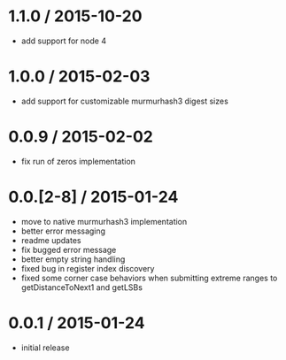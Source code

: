 1.1.0 / 2015-10-20
==========================
* add support for node 4

1.0.0 / 2015-02-03
==========================
* add support for customizable murmurhash3 digest sizes

0.0.9 / 2015-02-02
==========================
* fix run of zeros implementation

0.0.[2-8] / 2015-01-24
==========================
* move to native murmurhash3 implementation
* better error messaging
* readme updates
* fix bugged error message
* better empty string handling
* fixed bug in register index discovery
* fixed some corner case behaviors when submitting extreme ranges to getDistanceToNext1 and getLSBs

0.0.1 / 2015-01-24
==================
* initial release
